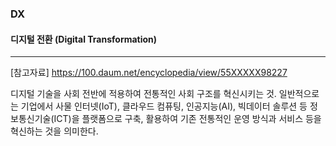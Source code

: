### DX

#### 디지털 전환 (Digital Transformation) 

-----------------

[참고자료] https://100.daum.net/encyclopedia/view/55XXXXX98227

디지털 기술을 사회 전반에 적용하여 전통적인 사회 구조를 혁신시키는 것. 일반적으로는 기업에서 사물 인터넷(IoT), 클라우드 컴퓨팅, 인공지능(AI), 빅데이터 솔루션 등 정보통신기술(ICT)을 플랫폼으로 구축, 활용하여 기존 전통적인 운영 방식과 서비스 등을 혁신하는 것을 의미한다. 